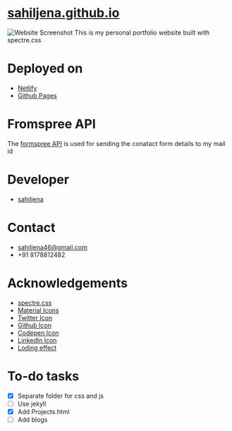 # [sahiljena.github.io](https://sahiljena.github.io/)

<img src="https://i.ibb.co/Kx1KtFc/Screenshot-2021-02-20-172317.png" alt="Website Screenshot">
This is my personal portfolio website built with spectre.css


# Deployed on
- [Netlify](https://sahiljena.netlify.app/)
- [Github Pages](https://sahiljena.github.io/) 

# Fromspree API
The [formspree API](https://formspree.io/) is used for sending the conatact form details to my mail id

# Developer
- [sahiljena](https://github.com/sahiljena)

# Contact
- [sahiljena46@gmail.com](mailto:sahiljena46@gmail.com) 
- +91 8178812482

# Acknowledgements
- [spectre.css](https://picturepan2.github.io/spectre/)
- [Material Icons](https://material.io/resources/icons/?style=baseline)
- [Twitter Icon](https://image.flaticon.com/icons/png/512/23/23931.png)
- [Github Icon](https://github.githubassets.com/images/modules/logos_page/GitHub-Mark.png)
- [Codepen Icon](https://cdn0.iconfinder.com/data/icons/social-media-2091/100/social-32-512.png)
- [LinkedIn Icon](https://jaewon.design/asset/linkedin.png)
- [Loding effect](https://codepen.io/jlsgl)

# To-do tasks
- [x] Separate folder for css and js
- [ ] Use jekyll
- [X] Add Projects.html
- [ ] Add blogs
